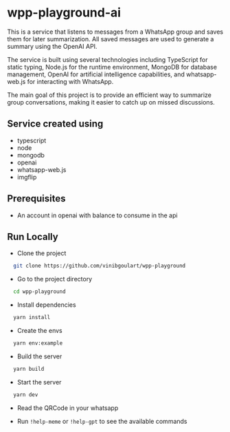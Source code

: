 # wpp-playground-ai

This is a service that listens to messages from a WhatsApp group and saves them for later summarization. All saved messages are used to generate a summary using the OpenAI API.

The service is built using several technologies including TypeScript for static typing, Node.js for the runtime environment, MongoDB for database management, OpenAI for artificial intelligence capabilities, and whatsapp-web.js for interacting with WhatsApp.

The main goal of this project is to provide an efficient way to summarize group conversations, making it easier to catch up on missed discussions.

## Service created using

- typescript
- node
- mongodb
- openai
- whatsapp-web.js
- imgflip

## Prerequisites

- An account in openai with balance to consume in the api

## Run Locally

- Clone the project

```bash
  git clone https://github.com/vinibgoulart/wpp-playground
```

- Go to the project directory

```bash
  cd wpp-playground
```

- Install dependencies

```bash
  yarn install
```

- Create the envs

```bash
  yarn env:example
```

- Build the server

```bash
  yarn build
```

- Start the server

```bash
  yarn dev
```

- Read the QRCode in your whatsapp

- Run `!help-meme` or `!help-gpt` to see the available commands
